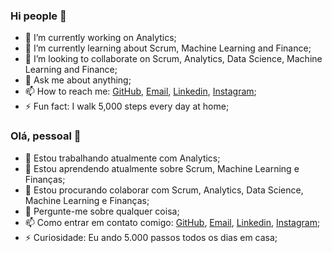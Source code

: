 ### Hi people 👋

- 🔭 I’m currently working on Analytics;
- 🌱 I’m currently learning about Scrum, Machine Learning and Finance;
- 👯 I’m looking to collaborate on Scrum, Analytics, Data Science, Machine Learning and Finance;
- 💬 Ask me about anything;
- 📫 How to reach me: [GitHub](https://github.com/mateusblopes/), [Email](mateus.redes@gmail.com), [Linkedin](https://www.linkedin.com/in/mateusblopes/), [Instagram](https://www.instagram.com/mateusbtlopes/);
- ⚡ Fun fact: I walk 5,000 steps every day at home;

### Olá, pessoal 👋

- 🔭 Estou trabalhando atualmente com Analytics;
- 🌱 Estou aprendendo atualmente sobre Scrum, Machine Learning e Finanças;
- 👯 Estou procurando colaborar com Scrum, Analytics, Data Science, Machine Learning e Finanças;
- 💬 Pergunte-me sobre qualquer coisa;
- 📫 Como entrar em contato comigo: [GitHub](https://github.com/mateusblopes/), [Email](mateus.redes@gmail.com), [Linkedin](https://www.linkedin.com/mateusblopes/), [Instagram](https://www.instagram.com/mateusbtlopes/);
- ⚡ Curiosidade: Eu ando 5.000 passos todos os dias em casa;
